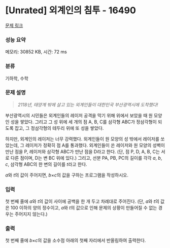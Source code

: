 # [Unrated] 외계인의 침투 - 16490 

[문제 링크](https://www.acmicpc.net/problem/16490) 

### 성능 요약

메모리: 30852 KB, 시간: 72 ms

### 분류

기하학, 수학

### 문제 설명

<blockquote>
<p><em>2118년, 태양계 밖에 살고 있는 외계인들이 대한민국 부산광역시에 도착했다!</em></p>
</blockquote>

<p>부산광역시의 시민들은 외계인들의 레이저 공격을 막기 위해 위에서 보았을 때 원 모양인 성을 쌓았다. 그리고 그 성 위에 세 개의 점 A, B, C를 삼각형 ABC가 정삼각형이 되도록 잡고, 그 정삼각형의 테두리 위에 또 성을 쌓았다. </p>

<p>하지만, 외계인의 레이저는 너무 강력했다. 외계인들이 원 모양의 성 밖에서 레이저를 쏘았는데, 그 레이저가 정확히 점 A를 통과했다. 외계인들이 쏜 레이저와 원 모양의 성벽이 만난 점을 P, 레이저와 삼각형 ABC가 만난 점을 D라고 한다. (단, 점 P, D, A, B, C는 서로 다른 점이며, D는 변 BC 위에 있다.) 그리고, 선분 PA, PB, PC의 길이를 각각 <em>a</em>, <em>b</em>, <em>c</em>, 삼각형 ABC의 한 변의 길이를 <em>t</em>라고 한다.</p>

<p><em>a</em>와 <em>t</em>의 값이 주어지면, <em>b</em>×<em>c</em>의 값을 구하는 프로그램을 작성하시오.</p>

### 입력 

 <p>첫 번째 줄에 <em>a</em>와 <em>t</em>의 값이 사이에 공백을 한 개 두고 차례대로 주어진다. (단, <i>a</i>와 <em>t</em>의 값은 100 이하의 양의 정수이고, <em>a</em>와 <em>t</em>의 값으로 인해 문제의 상황이 만들어질 수 없는 경우는 주어지지 않는다.)</p>

### 출력 

 <p>첫 번째 줄에 <em>b</em>×<em>c</em>의 값을 소수점 아래의 첫째 자리에서 반올림하여 출력한다.</p>

